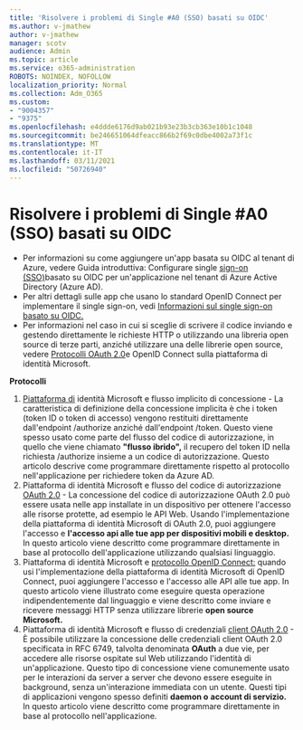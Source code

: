 ```yaml
---
title: 'Risolvere i problemi di Single #A0 (SSO) basati su OIDC'
ms.author: v-jmathew
author: v-jmathew
manager: scotv
audience: Admin
ms.topic: article
ms.service: o365-administration
ROBOTS: NOINDEX, NOFOLLOW
localization_priority: Normal
ms.collection: Adm_O365
ms.custom:
- "9004357"
- "9375"
ms.openlocfilehash: e4ddde6176d9ab021b93e23b3cb363e10b1c1048
ms.sourcegitcommit: be246651064dfeacc866b2f69c0dbe4002a73f1c
ms.translationtype: MT
ms.contentlocale: it-IT
ms.lasthandoff: 03/11/2021
ms.locfileid: "50726940"
---
```

# <a name="troubleshoot-oidc-based-seamless-single-sign-on-sso-issues"></a>Risolvere i problemi di Single #A0 (SSO) basati su OIDC

- Per informazioni su come aggiungere un'app basata su OIDC al tenant di Azure, vedere Guida introduttiva: Configurare single [sign-on (SSO)](https://docs.microsoft.com/azure/active-directory/manage-apps/add-application-portal-setup-oidc-sso)basato su OIDC per un'applicazione nel tenant di Azure Active Directory (Azure AD).
- Per altri dettagli sulle app che usano lo standard OpenID Connect per implementare il single sign-on, vedi [Informazioni sul single sign-on basato su OIDC.](https://docs.microsoft.com/azure/active-directory/manage-apps/configure-oidc-single-sign-on)
- Per informazioni nel caso in cui si sceglie di scrivere il codice inviando e gestendo direttamente le richieste HTTP o utilizzando una libreria open source di terze parti, anziché utilizzare una delle librerie open source, vedere [Protocolli OAuth 2.0](https://docs.microsoft.com/azure/active-directory/develop/active-directory-v2-protocols)e OpenID Connect sulla piattaforma di identità Microsoft.

**Protocolli**

1. [Piattaforma di](https://docs.microsoft.com/azure/active-directory/develop/v2-oauth2-implicit-grant-flow) identità Microsoft e flusso implicito di concessione - La caratteristica di definizione della concessione implicita è che i token (token ID o token di accesso) vengono restituiti direttamente dall'endpoint /authorize anziché dall'endpoint /token. Questo viene spesso usato come parte del flusso del codice di autorizzazione, in quello che viene chiamato **"flusso ibrido",** il recupero del token ID nella richiesta /authorize insieme a un codice di autorizzazione. Questo articolo descrive come programmare direttamente rispetto al protocollo nell'applicazione per richiedere token da Azure AD.
2. Piattaforma di identità Microsoft e flusso del codice di autorizzazione [OAuth 2.0](https://docs.microsoft.com/azure/active-directory/develop/v2-oauth2-auth-code-flow) - La concessione del codice di autorizzazione OAuth 2.0 può essere usata nelle app installate in un dispositivo per ottenere l'accesso alle risorse protette, ad esempio le API Web. Usando l'implementazione della piattaforma di identità Microsoft di OAuth 2.0, puoi aggiungere l'accesso e **l'accesso api alle tue app per dispositivi mobili e desktop.** In questo articolo viene descritto come programmare direttamente in base al protocollo dell'applicazione utilizzando qualsiasi linguaggio.
3. Piattaforma di identità Microsoft e [protocollo OpenID Connect:](https://docs.microsoft.com/azure/active-directory/develop/v2-protocols-oidc) quando usi l'implementazione della piattaforma di identità Microsoft di OpenID Connect, puoi aggiungere l'accesso e l'accesso alle API alle tue app. In questo articolo viene illustrato come eseguire questa operazione indipendentemente dal linguaggio e viene descritto come inviare e ricevere messaggi HTTP senza utilizzare librerie **open source Microsoft.**
4. Piattaforma di identità Microsoft e flusso di credenziali [client OAuth 2.0](https://docs.microsoft.com/azure/active-directory/develop/v2-oauth2-client-creds-grant-flow) - È possibile utilizzare la concessione delle credenziali client OAuth 2.0 specificata in RFC 6749, talvolta denominata **OAuth** a due vie, per accedere alle risorse ospitate sul Web utilizzando l'identità di un'applicazione. Questo tipo di concessione viene comunemente usato per le interazioni da server a server che devono essere eseguite in background, senza un'interazione immediata con un utente. Questi tipi di applicazioni vengono spesso definiti **daemon o** **account di servizio.** In questo articolo viene descritto come programmare direttamente in base al protocollo nell'applicazione.
